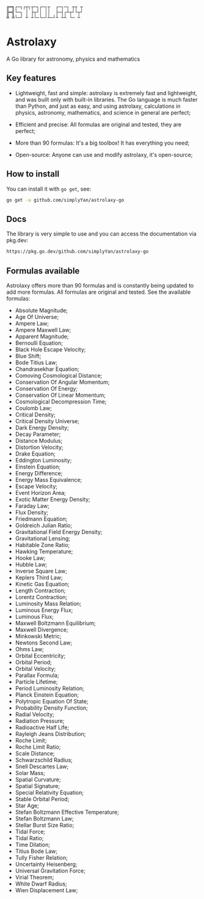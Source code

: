 ```
╔═╗┌─┐┌┬┐┬─┐┌─┐┬  ┌─┐─┐ ┬┬ ┬
╠═╣└─┐ │ ├┬┘│ ││  ├─┤┌┴┬┘└┬┘
╩ ╩└─┘ ┴ ┴└─└─┘┴─┘┴ ┴┴ └─ ┴
```
# Astrolaxy
A Go library for astronomy, physics and mathematics

## Key features
- Lightweight, fast and simple: astrolaxy is extremely fast and lightweight, and was built only with built-in libraries. The Go language is much faster than Python, and just as easy, and using astrolaxy, calculations in physics, astronomy, mathematics, and science in general are perfect;

- Efficient and precise: All formulas are original and tested, they are perfect;

- More than 90 formulas: It's a big toolbox! It has everything you need;

- Open-source: Anyone can use and modify astrolaxy, it's open-source;

## How to install
You can install it with `go get`, see:
```bash
go get -u github.com/simplyYan/astrolaxy-go
```

## Docs
The library is very simple to use and you can access the documentation via pkg.dev:
```bash
https://pkg.go.dev/github.com/simplyYan/astrolaxy-go
```

## Formulas available
Astrolaxy offers more than 90 formulas and is constantly being updated to add more formulas. All formulas are original and tested. See the available formulas:
- Absolute Magnitude;
- Age Of Universe;
- Ampere Law;
- Ampere Maxwell Law;
- Apparent Magnitude;
- Bernoulli Equation;
- Black Hole Escape Velocity;
- Blue Shift;
- Bode Titius Law;
- Chandrasekhar Equation;
- Comoving Cosmological Distance;
- Conservation Of Angular Momentum;
- Conservation Of Energy;
- Conservation Of Linear Momentum;
- Cosmological Decompression Time;
- Coulomb Law;
- Critical Density;
- Critical Density Universe;
- Dark Energy Density;
- Decay Parameter;
- Distance Modulus;
- Distortion Velocity;
- Drake Equation;
- Eddington Luminosity;
- Einstein Equation;
- Energy Difference;
- Energy Mass Equivalence;
- Escape Velocity;
- Event Horizon Area;
- Exotic Matter Energy Density;
- Faraday Law;
- Flux Density;
- Friedmann Equation;
- Goldreich Julian Ratio;
- Gravitational Field Energy Density;
- Gravitational Lensing;
- Habitable Zone Ratio;
- Hawking Temperature;
- Hooke Law;
- Hubble Law;
- Inverse Square Law;
- Keplers Third Law;
- Kinetic Gas Equation;
- Length Contraction;
- Lorentz Contraction;
- Luminosity Mass Relation;
- Luminous Energy Flux;
- Luminous Flux;
- Maxwell Boltzmann Equilibrium;
- Maxwell Divergence;
- Minkowski Metric;
- Newtons Second Law;
- Ohms Law;
- Orbital Eccentricity;
- Orbital Period;
- Orbital Velocity;
- Parallax Formula;
- Particle Lifetime;
- Period Luminosity Relation;
- Planck Einstein Equation;
- Polytropic Equation Of State;
- Probability Density Function;
- Radial Velocity;
- Radiation Pressure;
- Radioactive Half Life;
- Rayleigh Jeans Distribution;
- Roche Limit;
- Roche Limit Ratio;
- Scale Distance;
- Schwarzschild Radius;
- Snell Descartes Law;
- Solar Mass;
- Spatial Curvature;
- Spatial Signature;
- Special Relativity Equation;
- Stable Orbital Period;
- Star Age;
- Stefan Boltzmann Effective Temperature;
- Stefan Boltzmann Law;
- Stellar Burst Size Ratio;
- Tidal Force;
- Tidal Ratio;
- Time Dilation;
- Titius Bode Law;
- Tully Fisher Relation;
- Uncertainty Heisenberg;
- Universal Gravitation Force;
- Virial Theorem;
- White Dwarf Radius;
- Wien Displacement Law;
